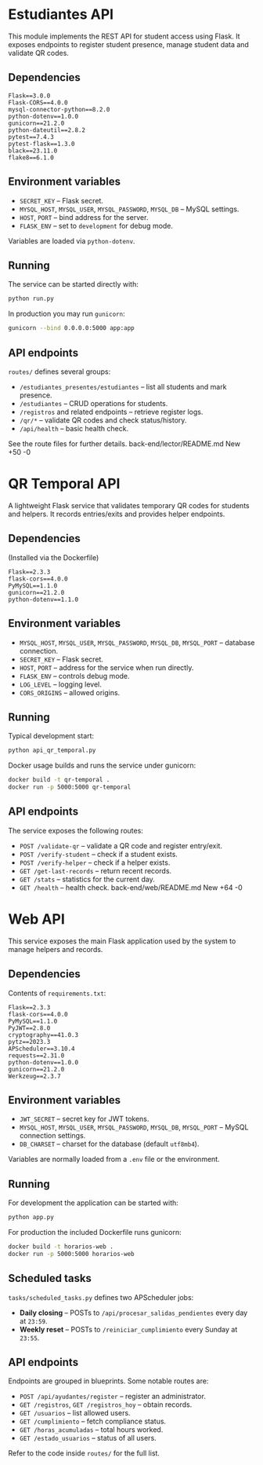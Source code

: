 # Estudiantes API

This module implements the REST API for student access using Flask. It exposes endpoints to register student presence, manage student data and validate QR codes.

## Dependencies

```
Flask==3.0.0
Flask-CORS==4.0.0
mysql-connector-python==8.2.0
python-dotenv==1.0.0
gunicorn==21.2.0
python-dateutil==2.8.2
pytest==7.4.3
pytest-flask==1.3.0
black==23.11.0
flake8==6.1.0
```

## Environment variables

- `SECRET_KEY` – Flask secret.
- `MYSQL_HOST`, `MYSQL_USER`, `MYSQL_PASSWORD`, `MYSQL_DB` – MySQL settings.
- `HOST`, `PORT` – bind address for the server.
- `FLASK_ENV` – set to `development` for debug mode.

Variables are loaded via `python-dotenv`.

## Running

The service can be started directly with:

```bash
python run.py
```

In production you may run `gunicorn`:

```bash
gunicorn --bind 0.0.0.0:5000 app:app
```

## API endpoints

`routes/` defines several groups:

- `/estudiantes_presentes/estudiantes` – list all students and mark presence.
- `/estudiantes` – CRUD operations for students.
- `/registros` and related endpoints – retrieve register logs.
- `/qr/*` – validate QR codes and check status/history.
- `/api/health` – basic health check.

See the route files for further details.
back-end/lector/README.md
New
+50
-0

# QR Temporal API

A lightweight Flask service that validates temporary QR codes for students and helpers. It records entries/exits and provides helper endpoints.

## Dependencies

(Installed via the Dockerfile)

```
Flask==2.3.3
flask-cors==4.0.0
PyMySQL==1.1.0
gunicorn==21.2.0
python-dotenv==1.1.0
```

## Environment variables

- `MYSQL_HOST`, `MYSQL_USER`, `MYSQL_PASSWORD`, `MYSQL_DB`, `MYSQL_PORT` – database connection.
- `SECRET_KEY` – Flask secret.
- `HOST`, `PORT` – address for the service when run directly.
- `FLASK_ENV` – controls debug mode.
- `LOG_LEVEL` – logging level.
- `CORS_ORIGINS` – allowed origins.

## Running

Typical development start:

```bash
python api_qr_temporal.py
```

Docker usage builds and runs the service under gunicorn:

```bash
docker build -t qr-temporal .
docker run -p 5000:5000 qr-temporal
```

## API endpoints

The service exposes the following routes:

- `POST /validate-qr` – validate a QR code and register entry/exit.
- `POST /verify-student` – check if a student exists.
- `POST /verify-helper` – check if a helper exists.
- `GET /get-last-records` – return recent records.
- `GET /stats` – statistics for the current day.
- `GET /health` – health check.
back-end/web/README.md
New
+64
-0

# Web API

This service exposes the main Flask application used by the system to manage helpers and records.

## Dependencies

Contents of `requirements.txt`:

```
Flask==2.3.3
flask-cors==4.0.0
PyMySQL==1.1.0
PyJWT==2.8.0
cryptography==41.0.3
pytz==2023.3
APScheduler==3.10.4
requests==2.31.0
python-dotenv==1.0.0
gunicorn==21.2.0
Werkzeug==2.3.7
```

## Environment variables

- `JWT_SECRET` – secret key for JWT tokens.
- `MYSQL_HOST`, `MYSQL_USER`, `MYSQL_PASSWORD`, `MYSQL_DB`, `MYSQL_PORT` – MySQL connection settings.
- `DB_CHARSET` – charset for the database (default `utf8mb4`).

Variables are normally loaded from a `.env` file or the environment.

## Running

For development the application can be started with:

```bash
python app.py
```

For production the included Dockerfile runs gunicorn:

```bash
docker build -t horarios-web .
docker run -p 5000:5000 horarios-web
```

## Scheduled tasks

`tasks/scheduled_tasks.py` defines two APScheduler jobs:

- **Daily closing** – POSTs to `/api/procesar_salidas_pendientes` every day at `23:59`.
- **Weekly reset** – POSTs to `/reiniciar_cumplimiento` every Sunday at `23:55`.

## API endpoints

Endpoints are grouped in blueprints. Some notable routes are:

- `POST /api/ayudantes/register` – register an administrator.
- `GET /registros`, `GET /registros_hoy` – obtain records.
- `GET /usuarios` – list allowed users.
- `GET /cumplimiento` – fetch compliance status.
- `GET /horas_acumuladas` – total hours worked.
- `GET /estado_usuarios` – status of all users.

Refer to the code inside `routes/` for the full list.
